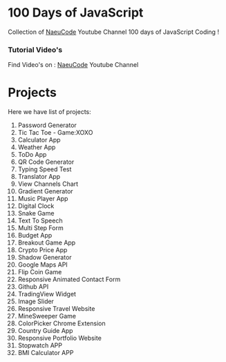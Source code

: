 
# 100 Days of JavaScript

Collection of <a href="https://youtube.com/playlist?list=PLslrTwY3jvuwqWcUpMpHmzpKWDJTEVWOS&si=eIgAcQNOSRxhZHE_" target="_blank">NaeuCode</a> Youtube Channel 100 days of JavaScript Coding !

### Tutorial Video's

Find Video's on : <a href="https://www.youtube.com/channel/UCqvKvkIY8peLjoLh2LpPyAQ" target="_blank">NaeuCode</a> Youtube Channel

# Projects

Here we have list of projects:

1.  Password Generator
2.  Tic Tac Toe - Game:XOXO
3.  Calculator App
4.  Weather App
5.  ToDo App
6.  QR Code Generator
7.  Typing Speed Test
8.  Translator App
9.  View Channels Chart
10. Gradient Generator
11. Music Player App
12. Digital Clock
13. Snake Game
14. Text To Speech
15. Multi Step Form
16. Budget App
17. Breakout Game App
18. Crypto Price App
19. Shadow Generator
20. Google Maps API
21. Flip Coin Game
22. Responsive Animated Contact Form
23. Github API 
24. TradingView Widget 
25. Image Slider
26. Responsive Travel Website
27. MineSweeper Game
28. ColorPicker Chrome Extension
29. Country Guide App
30. Responsive Portfolio Website
31. Stopwatch APP
32. BMI Calculator APP
